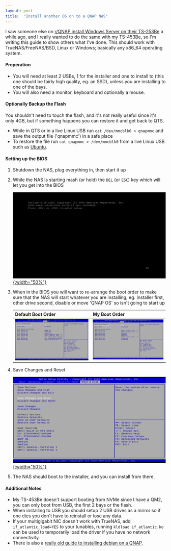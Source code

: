 ```yaml
---
layout: post
title:  "Install another OS on to a QNAP NAS"
---
```

I saw someone else on [r/QNAP install Windows Server on their TS-253Be](https://www.reddit.com/r/qnap/comments/fndgcr/windows_server_2012_and_2016_works_on_ts253be/) a while ago, and I really wanted to do the same with my TS-453Be, so I'm writing this guide to show others what I've done. This should work with TrueNAS/FreeNAS/BSD, Linux or Windows; basically any x86_64 operating system.<!--more-->

#### Preperation
* You will need at least 2 USBs, 1 for the installer and one to install to (this one should be fairly high quality, eg. an SSD), unless you are installing to one of the bays.
* You will also need a monitor, keyboard and optionally a mouse.

#### Optionally Backup the Flash
You shouldn't need to touch the flash, and it's not really useful since it's only 4GB, but if something happens you can restore it and get back to QTS.
* While in QTS or in a live Linux USB run `cat /dev/mmcblk0 > qnapmmc` and save the output file ('qnapmmc') in a safe place
* To restore the file run `cat qnapmmc > /dev/mmcblk0` from a live Linux USB such as [Ubuntu](https://ubuntu.com/download/desktop).

#### Setting up the BIOS
1. Shutdown the NAS, plug everything in, then start it up
2. While the NAS is starting mash (or hold) the `DEL` (or `ESC`) key which will let you get into the BIOS

    [![BIOS](/assets/img/articles/QNAP/QNAP-BIOS.gif){:width="50%"}](/assets/img/articles/QNAP/QNAP-BIOS.gif)
3. When in the BIOS you will want to re-arrange the boot order to make sure that the NAS will start whatever you are installing, eg. Installer first, other drive second, disable or move 'QNAP OS' so isn't going to start up
    
    Default Boot Order | My Boot Order
    --- | ---
    [![Default Boot Order](/assets/img/articles/QNAP/QNAP-BIOS1.jpg)](/assets/img/articles/QNAP/QNAP-BIOS1.jpg) | [![My Boot Order](/assets/img/articles/QNAP/QNAP-BIOS2.jpg)](/assets/img/articles/QNAP/QNAP-BIOS2.jpg)
4. Save Changes and Reset

    [![BIOS](/assets/img/articles/QNAP/QNAP-BIOS3.jpg){:width="50%"}](/assets/img/articles/QNAP/QNAP-BIOS3.jpg)
5. The NAS should boot to the installer, and you can install from there.

#### Additional Notes
* My TS-453Be doesn't support booting from NVMe since I have a QM2, you can only boot from USB, the first 2 bays or the flash.
* When installing to USB you should setup 2 USB drives as a mirror so if one dies you don't have to reinstall or lose any data.
* If your multigigabit NIC doesn't work with TrueNAS, add `if_atlantic_load=YES` to your tunables, running `kldload if_atlantic.ko` can be used to temporarily load the driver if you have no network connectivity.
* There is also a [really old guide to installing debian on a QNAP](https://wiki.qnap.com/wiki/Debian_Installation_On_QNAP).
